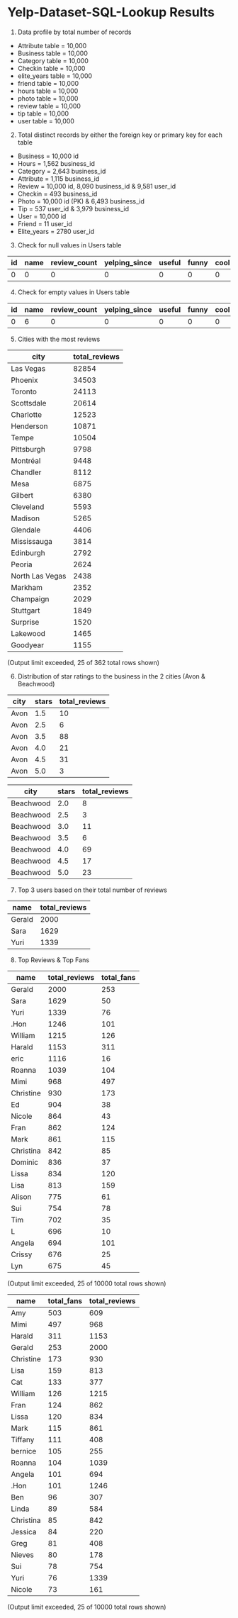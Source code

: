 # Yelp-Dataset-SQL-Lookup Results 

1. Data profile by total number of records  

* Attribute table = 10,000
* Business table = 10,000
* Category table = 10,000
* Checkin table = 10,000
* elite_years table = 10,000
* friend table = 10,000
* hours table = 10,000
* photo table = 10,000
* review table = 10,000
* tip table = 10,000
* user table = 10,000

2. Total distinct records by either the foreign key or primary key for each table

* Business = 10,000 id
* Hours = 1,562 business_id
* Category = 2,643 business_id
* Attribute = 1,115 business_id
* Review = 10,000 id, 8,090 business_id & 9,581 user_id
* Checkin = 493 business_id
* Photo = 10,000 id (PK) & 6,493 business_id
* Tip = 537 user_id & 3,979 business_id
* User = 10,000 id
* Friend = 11 user_id
* Elite_years = 2780 user_id

3. Check for null values in Users table 

| id  | name | review_count | yelping_since | useful | funny | cool | fans | average_stars | compliment_hot | compliment_more | compliment_profile | compliment_cute | compliment_note | compliment_plain | compliment_cool | compliment_funny | compliment_writer | compliment_photos | 
| ------------- | ------------- |------------- | ------------- |------------- | ------------- |------------- | ------------- |------------- | ------------- |------------- | ------------- |------------- | ------------- |------------- | ------------- |------------- | ------------- |------------- |
|  0 |    0 |            0 |             0 |      0 |     0 |    0 |    0 |             0 |              0 |               0 |                  0 |               0 |               0 |               0 |                0 |               0 |                0 |                 0 |                 0 |

4. Check for empty values in Users table 

| id  | name | review_count | yelping_since | useful | funny | cool | fans | average_stars | compliment_hot | compliment_more | compliment_profile | compliment_cute | compliment_note | compliment_plain | compliment_cool | compliment_funny | compliment_writer | compliment_photos | 
| ------------- | ------------- |------------- | ------------- |------------- | ------------- |------------- | ------------- |------------- | ------------- |------------- | ------------- |------------- | ------------- |------------- | ------------- |------------- | ------------- |------------- |
|  0 |    6 |            0 |             0 |      0 |     0 |    0 |    0 |             0 |              0 |               0 |                  0 |               0 |               0 |               0 |                0 |               0 |                0 |                 0 |                 0 |

5. Cities with the most reviews 


| city            | total_reviews |
|-----------------|---------------|
| Las Vegas       |         82854 |
| Phoenix         |         34503 |
| Toronto         |         24113 |
| Scottsdale      |         20614 |
| Charlotte       |         12523 |
| Henderson       |         10871 |
| Tempe           |         10504 |
| Pittsburgh      |          9798 |
| Montréal        |          9448 |
| Chandler        |          8112 |
| Mesa            |          6875 |
| Gilbert         |          6380 |
| Cleveland       |          5593 |
| Madison         |          5265 |
| Glendale        |          4406 |
| Mississauga     |          3814 |
| Edinburgh       |          2792 |
| Peoria          |          2624 |
| North Las Vegas |          2438 |
| Markham         |          2352 |
| Champaign       |          2029 |
| Stuttgart       |          1849 |
| Surprise        |          1520 |
| Lakewood        |          1465 |
| Goodyear        |          1155 |
(Output limit exceeded, 25 of 362 total rows shown)

6. Distribution of star ratings to the business in the 2 cities (Avon & Beachwood)

| city | stars | total_reviews |
|------|-------|---------------|
| Avon | 1.5 | 10 |
| Avon | 2.5 | 6 |
| Avon | 3.5 | 88 |
| Avon | 4.0 | 21 |
| Avon | 4.5 | 31 |
| Avon | 5.0 | 3 |


| city | stars | total_reviews |
|-----------|-------|---------------|
| Beachwood | 2.0 | 8 |
| Beachwood | 2.5 | 3 |
| Beachwood | 3.0 | 11 |
| Beachwood | 3.5 | 6 |
| Beachwood | 4.0 | 69 |
| Beachwood | 4.5 | 17 |
| Beachwood | 5.0 | 23 |

7. Top 3 users based on their total number of reviews

| name | total_reviews |
|--------|---------------|
| Gerald | 2000 |
| Sara | 1629 |
| Yuri | 1339 |

8. Top Reviews & Top Fans

| name | total_reviews | total_fans |
|-----------|---------------|------------|
| Gerald | 2000 | 253 |
| Sara | 1629 | 50 |
| Yuri | 1339 | 76 |
| .Hon | 1246 | 101 |
| William | 1215 | 126 |
| Harald | 1153 | 311 |
| eric | 1116 | 16 |
| Roanna | 1039 | 104 |
| Mimi | 968 | 497 |
| Christine | 930 | 173 |
| Ed | 904 | 38 |
| Nicole | 864 | 43 |
| Fran | 862 | 124 |
| Mark | 861 | 115 |
| Christina | 842 | 85 |
| Dominic | 836 | 37 |
| Lissa | 834 | 120 |
| Lisa | 813 | 159 |
| Alison | 775 | 61 |
| Sui | 754 | 78 |
| Tim | 702 | 35 |
| L | 696 | 10 |
| Angela | 694 | 101 |
| Crissy | 676 | 25 |
| Lyn | 675 | 45 |
(Output limit exceeded, 25 of 10000 total rows shown)

| name      | total_fans | total_reviews |
|-----------|------------|---------------|
| Amy       |        503 |           609 |
| Mimi      |        497 |           968 |
| Harald    |        311 |          1153 |
| Gerald    |        253 |          2000 |
| Christine |        173 |           930 |
| Lisa      |        159 |           813 |
| Cat       |        133 |           377 |
| William   |        126 |          1215 |
| Fran      |        124 |           862 |
| Lissa     |        120 |           834 |
| Mark      |        115 |           861 |
| Tiffany   |        111 |           408 |
| bernice   |        105 |           255 |
| Roanna    |        104 |          1039 |
| Angela    |        101 |           694 |
| .Hon      |        101 |          1246 |
| Ben       |         96 |           307 |
| Linda     |         89 |           584 |
| Christina |         85 |           842 |
| Jessica   |         84 |           220 |
| Greg      |         81 |           408 |
| Nieves    |         80 |           178 |
| Sui       |         78 |           754 |
| Yuri      |         76 |          1339 |
| Nicole    |         73 |           161 |
(Output limit exceeded, 25 of 10000 total rows shown)





